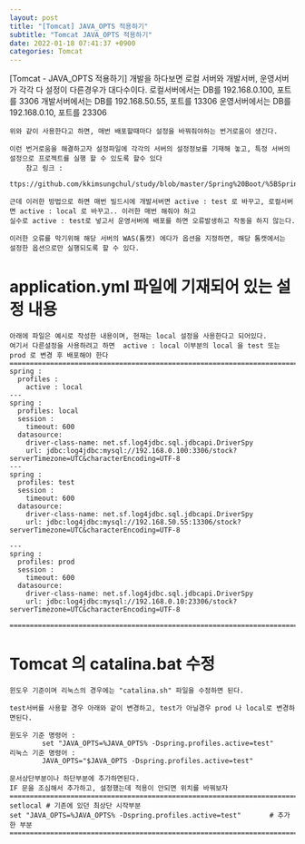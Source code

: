 ```yaml
---
layout: post
title: "[Tomcat] JAVA_OPTS 적용하기"
subtitle: "Tomcat JAVA_OPTS 적용하기"
date: 2022-01-18 07:41:37 +0900
categories: Tomcat
---
```

[Tomcat - JAVA_OPTS 적용하기]
	개발을 하다보면 로컬 서버와 개발서버, 운영서버가 각각 다 설정이 다른경우가 대다수이다.
		로컬서버에서는 DB를 192.168.0.100, 포트를 3306
		개발서버에서는 DB를 192.168.50.55, 포트를 13306
		운영서버에서는 DB를 192.168.0.10, 포트를 23306
	
	위와 같이 사용한다고 하면, 매번 배포할때마다 설정을 바꿔줘야하는 번거로움이 생긴다.
	
	이런 번거로움을 해결하고자 설정파일에 각각의 서버의 설정정보를 기재해 놓고, 특정 서버의 설정으로 프로젝트를 실행 할 수 있도록 할수 있다
		참고 링크 : 
			ttps://github.com/kkimsungchul/study/blob/master/Spring%20Boot/%5BSpring%20Boot%5D%20Spring%20Profile%20%EB%94%B0%EB%A5%B8%20%ED%99%98%EA%B2%BD%20%EC%84%A4%EC%A0%95.txt
	
	근데 이러한 방법으로 하면 매번 빌드시에 개발서버면 active : test 로 바꾸고, 로컬서버면 active : local 로 바꾸고.. 이러한 매번 해줘야 하고
	실수로 active : test로 넣고서 운영서버에 배포를 하면 오류발생하고 작동을 하지 않는다.
	
	이러한 오류를 막기위해 해당 서버의 WAS(톰캣) 에다가 옵션을 지정하면, 해당 톰캣에서는 설정한 옵션으로만 실행되도록 할 수 있다.


# application.yml 파일에 기재되어 있는 설정 내용
	아래에 파일은 예시로 작성한 내용이며, 현재는 local 설정을 사용한다고 되어있다.
	여기서 다른설정을 사용하려고 하면  active : local 이부분의 local 을 test 또는 prod 로 변경 후 배포해야 한다
	==================================================================================================================================================
	spring :
	  profiles :
		active : local
	---	
	spring :
	  profiles: local
	  session :
		timeout: 600
	  datasource:
		driver-class-name: net.sf.log4jdbc.sql.jdbcapi.DriverSpy
		url: jdbc:log4jdbc:mysql://192.168.0.100:3306/stock?serverTimezone=UTC&characterEncoding=UTF-8		
	---
	spring :
	  profiles: test
	  session :
		timeout: 600
	  datasource:
		driver-class-name: net.sf.log4jdbc.sql.jdbcapi.DriverSpy
		url: jdbc:log4jdbc:mysql://192.168.50.55:13306/stock?serverTimezone=UTC&characterEncoding=UTF-8		

	---
	spring :
	  profiles: prod
	  session :
		timeout: 600	
	  datasource:
		driver-class-name: net.sf.log4jdbc.sql.jdbcapi.DriverSpy
		url: jdbc:log4jdbc:mysql://192.168.0.10:23306/stock?serverTimezone=UTC&characterEncoding=UTF-8		
	
	==================================================================================================================================================
	

		
# Tomcat 의 catalina.bat 수정
	윈도우 기준이며 리눅스의 경우에는 "catalina.sh" 파일을 수정하면 된다.
	
	test서버를 사용할 경우 아래와 같이 변경하고, test가 아닐경우 prod 나 local로 변경하면된다.
	
	윈도우 기준 명령어 :
			set "JAVA_OPTS=%JAVA_OPTS% -Dspring.profiles.active=test"
	리눅스 기준 명령어 : 
			JAVA_OPTS="$JAVA_OPTS -Dspring.profiles.active=test"
	
	문서상단부분이나 하단부분에 추가하면된다.
	IF 문을 조심해서 추가하고, 설정했는데 적용이 안되면 위치를 바꿔보자
	==================================================================================================================================================
	setlocal # 기존에 있던 최상단 시작부분
	set "JAVA_OPTS=%JAVA_OPTS% -Dspring.profiles.active=test"		# 추가한 부분
	==================================================================================================================================================
	
	
	
	
